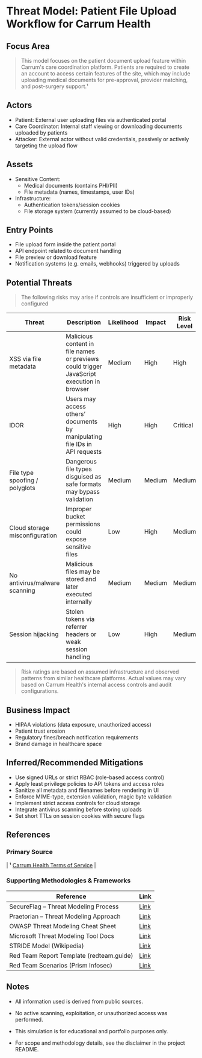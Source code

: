 # Threat Model: Patient File Upload Workflow for Carrum Health

## Focus Area

> This model focuses on the patient document upload feature within Carrum's care coordination platform. Patients are required to create an account to access certain features of the site, which may include uploading medical documents for pre-approval, provider matching, and post-surgery support.¹

## Actors

- Patient: External user uploading files via authenticated portal
- Care Coordinator: Internal staff viewing or downloading documents uploaded by patients
- Attacker: External actor without valid credentials, passively or actively targeting the upload flow

## Assets

- Sensitive Content:
  - Medical documents (contains PHI/PII)
  - File metadata (names, timestamps, user IDs)
- Infrastructure:
  - Authentication tokens/session cookies
  - File storage system (currently assumed to be cloud-based)

## Entry Points

- File upload form inside the patient portal
- API endpoint related to document handling
- File preview or download feature
- Notification systems (e.g. emails, webhooks) triggered by uploads

## Potential Threats

> The following risks may arise if controls are insufficient or improperly configured

| Threat | Description | Likelihood | Impact | Risk Level |
|--------|-------------|------------|--------|------------|
| XSS via file metadata | Malicious content in file names or previews could trigger JavaScript execution in browser | Medium | High | High |
| IDOR | Users may access others’ documents by manipulating file IDs in API requests | High | High | Critical |
| File type spoofing / polyglots | Dangerous file types disguised as safe formats may bypass validation | Medium | Medium | Medium |
| Cloud storage misconfiguration | Improper bucket permissions could expose sensitive files | Low | High | Medium |
| No antivirus/malware scanning | Malicious files may be stored and later executed internally | Medium | Medium | Medium |
| Session hijacking | Stolen tokens via referrer headers or weak session handling | Low | High | Medium |

> Risk ratings are based on assumed infrastructure and observed patterns from similar healthcare platforms. Actual values may vary based on Carrum Health's internal access controls and audit configurations.

## Business Impact

- HIPAA violations (data exposure, unauthorized access)
- Patient trust erosion
- Regulatory fines/breach notification requirements
- Brand damage in healthcare space

## Inferred/Recommended Mitigations

- Use signed URLs or strict RBAC (role-based access control)
- Apply least privilege policies to API tokens and access roles
- Sanitize all metadata and filenames before rendering in UI
- Enforce MIME-type, extension validation, magic byte validation
- Implement strict access controls for cloud storage
- Integrate antivirus scanning before storing uploads
- Set short TTLs on session cookies with secure flags

## References

### Primary Source

| ¹ [Carrum Health Terms of Service](https://carrumhealth.com/terms-of-use/) |

### Supporting Methodologies & Frameworks

| Reference | Link |
|----------|------|
| SecureFlag – Threat Modeling Process | [Link](https://blog.secureflag.com/2025/04/03/threat-modeling-process/?utm_source=chatgpt.com) |
| Praetorian – Threat Modeling Approach | [Link](https://www.praetorian.com/blog/always-be-modeling-how-to-threat-model-effectively/?utm_source=chatgpt.com) |
| OWASP Threat Modeling Cheat Sheet | [Link](https://cheatsheetseries.owasp.org/cheatsheets/Threat_Modeling_Cheat_Sheet.html?utm_source=chatgpt.com) |
| Microsoft Threat Modeling Tool Docs | [Link](https://learn.microsoft.com/en-us/azure/security/develop/threat-modeling-tool-getting-started?utm_source=chatgpt.com) |
| STRIDE Model (Wikipedia) | [Link](https://en.wikipedia.org/wiki/STRIDE_model?utm_source=chatgpt.com) |
| Red Team Report Template (redteam.guide) | [Link](https://redteam.guide/docs/Templates/report_template/?utm_source=chatgpt.com) |
| Red Team Scenarios (Prism Infosec) | [Link](https://prisminfosec.com/red-team-scenarios-modelling-the-threats/?utm_source=chatgpt.com) |

## Notes

- All information used is derived from public sources.

- No active scanning, exploitation, or unauthorized access was performed.

- This simulation is for educational and portfolio purposes only.

- For scope and methodology details, see the disclaimer in the project README.
